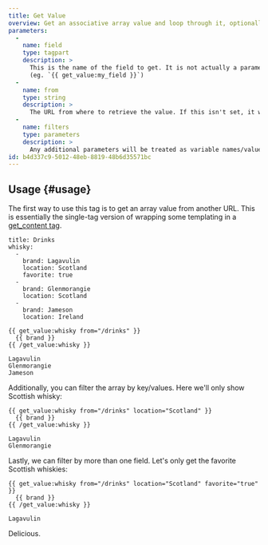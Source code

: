 ```yaml
---
title: Get Value
overview: Get an associative array value and loop through it, optionally applying filters along the way.
parameters:
  -
    name: field
    type: tagpart
    description: >
      This is the name of the field to get. It is not actually a parameter, but just a part of the tag.
      (eg. `{{ get_value:my_field }}`)
  -
    name: from
    type: string
    description: >
      The URL from where to retrieve the value. If this isn't set, it will get the value from the context.
  -
    name: filters
    type: parameters
    description: >
      Any additional parameters will be treated as variable names/values and used as filters. See usage below.
id: b4d337c9-5012-48eb-8819-48b6d35571bc
---
```

## Usage {#usage}

The first way to use this tag is to get an array value from another URL. This is essentially the single-tag version of
wrapping some templating in a [get_content tag](/docs/tags/get_content).

``` .language-yaml
title: Drinks
whisky:
  -
    brand: Lagavulin
    location: Scotland
    favorite: true
  -
    brand: Glenmorangie
    location: Scotland
  -
    brand: Jameson
    location: Ireland
```

```
{{ get_value:whisky from="/drinks" }}
  {{ brand }}
{{ /get_value:whisky }}
```

``` .language-output
Lagavulin
Glenmorangie
Jameson
```

Additionally, you can filter the array by key/values. Here we'll only show Scottish whisky:

```
{{ get_value:whisky from="/drinks" location="Scotland" }}
  {{ brand }}
{{ /get_value:whisky }}
```

``` .language-output
Lagavulin
Glenmorangie
```

Lastly, we can filter by more than one field. Let's only get the favorite Scottish whiskies:

```
{{ get_value:whisky from="/drinks" location="Scotland" favorite="true" }}
  {{ brand }}
{{ /get_value:whisky }}
```

``` .language-output
Lagavulin
```

Delicious.
